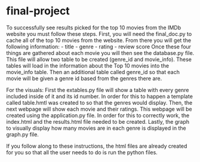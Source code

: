 # final-project

To successfully see results picked for the top 10 movies from the IMDb website you must follow these steps. 
First, you will need the final_doc.py to cache all of the top 10 movies from the website. From there you will get the following information:
        - title
        - genre
        - rating
        - review score
Once these four things are gathered about each movie you will then see the database.py file. This file will allow two table to be created (genre_id and movie_info). These tables will load in the information about the Top 10 movies into the movie_info table. Then an additional table called genre_id so that each movie will be given a genre id based from the genres there are. 

For the visuals:
First the extables.py file will show a table with every genre included inside of it and its id number. In order for this to happen a template called table.hmtl was created to so that the genres would display. 
Then, the next webpage will show each movie and their ratings. This webpage will be created using the application.py file. In order for this to correctly work, the index.html and the results.html file needed to be created. 
Lastly, the graph to visually display how many movies are in each genre is displayed in the graph.py file. 

If you follow along to these instructions, the html files are already created for you so that all the user needs to do is run the python files. 